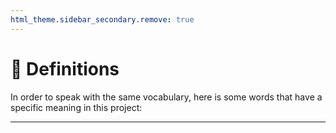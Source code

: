 ```yaml
---
html_theme.sidebar_secondary.remove: true
---
```


# 📖 Definitions

In order to speak with the same vocabulary, here is some words that have a specific meaning in this project:

---

```{include} ../_templates/definitions.md
```
